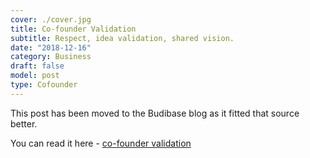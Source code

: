 ```yaml
---
cover: ./cover.jpg
title: Co-founder Validation
subtitle: Respect, idea validation, shared vision.
date: "2018-12-16"
category: Business
draft: false
model: post
type: Cofounder
---
```


This post has been moved to the Budibase blog as it fitted that source better.

You can read it here - [co-founder validation](https://www.budibase.com/blog/cofoundervalidation/)